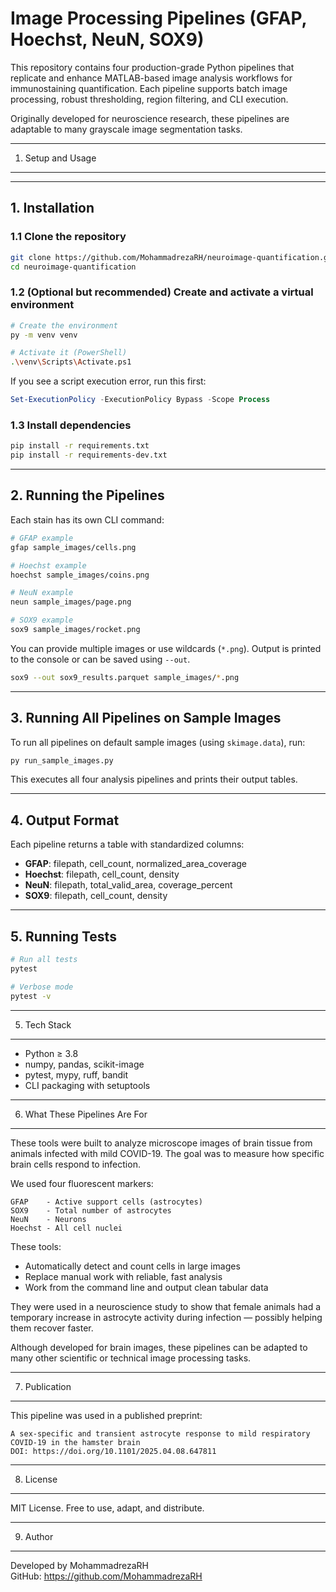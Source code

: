 Image Processing Pipelines (GFAP, Hoechst, NeuN, SOX9)
=====================================================

This repository contains four production-grade Python pipelines that replicate and enhance MATLAB-based image analysis workflows for immunostaining quantification. Each pipeline supports batch image processing, robust thresholding, region filtering, and CLI execution.

Originally developed for neuroscience research, these pipelines are adaptable to many grayscale image segmentation tasks.

---------------------------------------------------------------------
1. Setup and Usage
---------------------------------------------------------------------
---

## 1. Installation

### 1.1 Clone the repository

```bash
git clone https://github.com/MohammadrezaRH/neuroimage-quantification.git
cd neuroimage-quantification
```

### 1.2 (Optional but recommended) Create and activate a virtual environment

```bash
# Create the environment
py -m venv venv

# Activate it (PowerShell)
.\venv\Scripts\Activate.ps1
```

If you see a script execution error, run this first:

```powershell
Set-ExecutionPolicy -ExecutionPolicy Bypass -Scope Process
```

### 1.3 Install dependencies

```bash
pip install -r requirements.txt
pip install -r requirements-dev.txt
```

---

## 2. Running the Pipelines

Each stain has its own CLI command:

```bash
# GFAP example
gfap sample_images/cells.png

# Hoechst example
hoechst sample_images/coins.png

# NeuN example
neun sample_images/page.png

# SOX9 example
sox9 sample_images/rocket.png
```

You can provide multiple images or use wildcards (`*.png`). Output is printed to the console or can be saved using `--out`.

```bash
sox9 --out sox9_results.parquet sample_images/*.png
```

---

## 3. Running All Pipelines on Sample Images

To run all pipelines on default sample images (using `skimage.data`), run:

```bash
py run_sample_images.py
```

This executes all four analysis pipelines and prints their output tables.

---

## 4. Output Format

Each pipeline returns a table with standardized columns:

- **GFAP**: filepath, cell_count, normalized_area_coverage  
- **Hoechst**: filepath, cell_count, density  
- **NeuN**: filepath, total_valid_area, coverage_percent  
- **SOX9**: filepath, cell_count, density

---

## 5. Running Tests

```bash
# Run all tests
pytest

# Verbose mode
pytest -v
```

---------------------------------------------------------------------
5. Tech Stack
---------------------------------------------------------------------

- Python ≥ 3.8
- numpy, pandas, scikit-image
- pytest, mypy, ruff, bandit
- CLI packaging with setuptools

---------------------------------------------------------------------
6. What These Pipelines Are For
---------------------------------------------------------------------

These tools were built to analyze microscope images of brain tissue from animals infected with mild COVID-19. The goal was to measure how specific brain cells respond to infection.

We used four fluorescent markers:

    GFAP    - Active support cells (astrocytes)
    SOX9    - Total number of astrocytes
    NeuN    - Neurons
    Hoechst - All cell nuclei

These tools:
- Automatically detect and count cells in large images
- Replace manual work with reliable, fast analysis
- Work from the command line and output clean tabular data

They were used in a neuroscience study to show that female animals had a temporary increase in astrocyte activity during infection — possibly helping them recover faster.

Although developed for brain images, these pipelines can be adapted to many other scientific or technical image processing tasks.

---------------------------------------------------------------------
7. Publication
---------------------------------------------------------------------

This pipeline was used in a published preprint:

    A sex-specific and transient astrocyte response to mild respiratory COVID-19 in the hamster brain  
    DOI: https://doi.org/10.1101/2025.04.08.647811

---------------------------------------------------------------------
8. License
---------------------------------------------------------------------

MIT License. Free to use, adapt, and distribute.

---------------------------------------------------------------------
9. Author
---------------------------------------------------------------------

Developed by MohammadrezaRH  
GitHub: https://github.com/MohammadrezaRH
